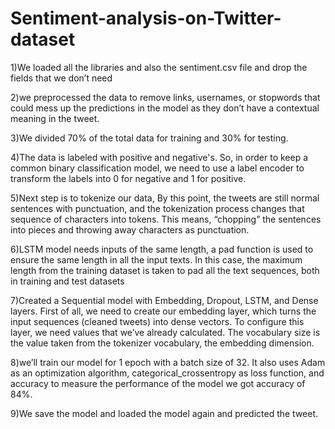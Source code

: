 # Sentiment-analysis-on-Twitter-dataset

1)We loaded all the libraries and also the sentiment.csv file and drop the fields that we don’t need

2)we preprocessed the data to remove links, usernames, or stopwords that could mess up the predictions in the model as they don’t have a contextual meaning in the tweet.

3)We divided 70% of the total data for training and 30% for testing.

4)The data is labeled with positive and negative's. So, in order to keep a common binary classification model, we need to use a label encoder to transform the labels into 0 for negative and 1 for positive.

5)Next step is to tokenize our data, By this point, the tweets are still normal sentences with punctuation, and the tokenization process changes that sequence of characters into tokens. This means, “chopping” the sentences into pieces and throwing away characters as punctuation.

6)LSTM model needs inputs of the same length, a pad function is used to ensure the same length in all the input texts. In this case, the maximum length from the training dataset is taken to pad all the text sequences, both in training and test datasets

7)Created a Sequential model with Embedding, Dropout, LSTM, and Dense layers. First of all, we need to create our embedding layer, which turns the input sequences (cleaned tweets) into dense vectors. To configure this layer, we need values that we’ve already calculated. The vocabulary size is the value taken from the tokenizer vocabulary, the embedding dimension.

8)we’ll train our model for 1 epoch with a batch size of 32. It also uses Adam as an optimization algorithm, categorical_crossentropy as loss function, and accuracy to measure the performance of the model we got accuracy of 84%.

9)We save the model and loaded the model again and predicted the tweet.
